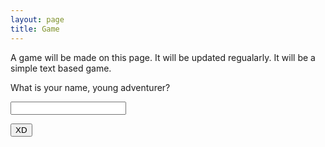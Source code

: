```yaml
---
layout: page
title: Game
---
```


A game will be made on this page. It will be updated regualarly. It will be a simple text based game.

<html>
  <body>
    <div class="beginning">
      <form method="get">
        <p>What is your name, young adventurer?</p>
        <p><input type="text" name="name"></p>
        <p><input type="submit" name="submit" value="XD"></p>
        <script>
        document.getElementById("demo").innerHTML = "Hello JavaScript!";
        </script>
      </form>
    </div>
  </body>
</html>
